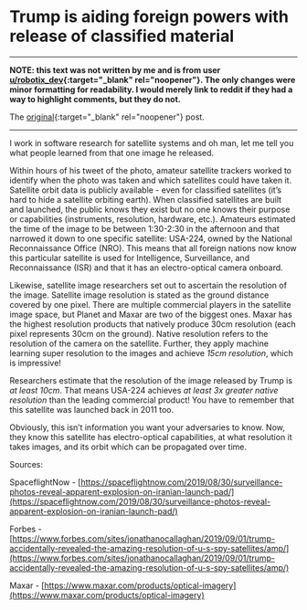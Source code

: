 # Trump is aiding foreign powers with release of classified material

-------------------------------------------------------------------------------

**NOTE: this text was not written by me and is from user
[u/robotix_dev](https://old.reddit.com/user/robotix_dev){:target="_blank"
rel="noopener"}. The only changes were minor formatting for
readability.  I would merely link to reddit if they had a way to
highlight comments, but they do not.**

The
[original](https://old.reddit.com/r/democrats/comments/worcvp/intelligence_officials_withheld_sensitive/ike82pc/){:target="_blank"
rel="noopener"} post.

-------------------------------------------------------------------------------

I work in software research for satellite systems and oh man, let me tell you what people learned from that one image he released. 

Within hours of his tweet of the photo, amateur satellite trackers worked to identify when the photo was taken and which satellites could have taken it. Satellite orbit data is publicly available - even for classified satellites (it’s hard to hide a satellite orbiting earth). When classified satellites are built and launched, the public knows they exist but no one knows their purpose or capabilities (instruments, resolution, hardware, etc.). Amateurs estimated the time of the image to be between 1:30-2:30 in the afternoon and that narrowed it down to one specific satellite: USA-224, owned by the National Reconnaissance Office (NRO). This means that all foreign nations now know this particular satellite is used for Intelligence, Surveillance, and Reconnaissance (ISR) and that it has an electro-optical camera onboard.

Likewise, satellite image researchers set out to ascertain the resolution of the image. Satellite image resolution is stated as the ground distance covered by one pixel. There are multiple commercial players in the satellite image space, but Planet and Maxar are two of the biggest ones. Maxar has the highest resolution products that natively produce 30cm resolution (each pixel represents 30cm on the ground). Native resolution refers to the resolution of the camera on the satellite. Further, they apply machine learning super resolution to the images and achieve _15cm resolution_, which is impressive! 

Researchers estimate that the resolution of the image released by Trump is _at least 10cm._ That means USA-224 achieves _at least 3x greater native resolution_ than the leading commercial product! You have to remember that this satellite was launched back in 2011 too.

Obviously, this isn’t information you want your adversaries to know. Now, they know this satellite has electro-optical capabilities, at what resolution it takes images, and its orbit which can be propagated over time.

Sources:

SpaceflightNow - [https://spaceflightnow.com/2019/08/30/surveillance-photos-reveal-apparent-explosion-on-iranian-launch-pad/](https://spaceflightnow.com/2019/08/30/surveillance-photos-reveal-apparent-explosion-on-iranian-launch-pad/)

Forbes - [https://www.forbes.com/sites/jonathanocallaghan/2019/09/01/trump-accidentally-revealed-the-amazing-resolution-of-u-s-spy-satellites/amp/](https://www.forbes.com/sites/jonathanocallaghan/2019/09/01/trump-accidentally-revealed-the-amazing-resolution-of-u-s-spy-satellites/amp/)

Maxar - [https://www.maxar.com/products/optical-imagery](https://www.maxar.com/products/optical-imagery)
